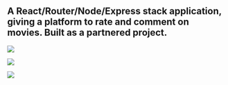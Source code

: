 ## A React/Router/Node/Express stack application, giving a platform to rate and comment on movies. Built as a partnered project.

![](https://media.giphy.com/media/fUjp3cq9gW0bmRDmQ6/giphy.gif)

![](https://media.giphy.com/media/Ma0KBsi1ViUFUyCCAt/giphy.gif)

![](https://media.giphy.com/media/ZdUXsZsfHAFrvBkm1g/giphy.gif)
